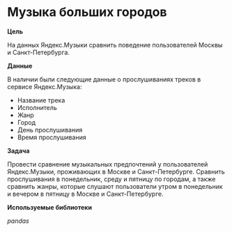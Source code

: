 # Музыка больших городов

**Цель**

На данных Яндекс.Музыки сравнить поведение пользователей Москвы и Санкт-Петербурга.

**Данные**

В наличии были следующие данные о прослушиваниях треков в сервисе Яндекс.Музыка:
 - Название трека
 -	Исполнитель
 -	Жанр
 -	Город
 -	День прослушивания
 -	Время прослушивания

**Задача**

Провести сравнение музыкальных предпочтений у пользователей Яндекс.Музыки, проживающих в Москве и Санкт-Петербурге. Сравнить прослушивания в понедельник, среду и пятницу по городам, а также сравнить жанры, которые слушают пользователи утром в понедельник и вечером в пятницу в Москве и Санкт-Петербурге.

**Используемые библиотеки**

*pandas*
